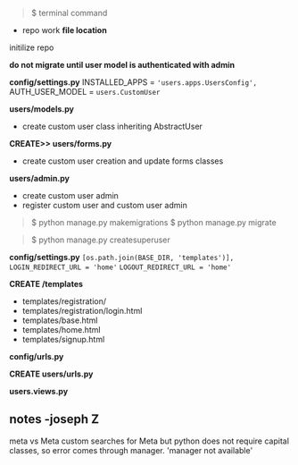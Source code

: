 > $ terminal command
- repo work
**file location**



initilize repo

**do not migrate until user model is authenticated with admin**

**config/settings.py**
INSTALLED_APPS = ```'users.apps.UsersConfig',```
AUTH_USER_MODEL = ```users.CustomUser```

**users/models.py**
- create custom user class inheriting AbstractUser

**CREATE>> users/forms.py**
- create custom user creation and update forms classes

**users/admin.py**
- create custom user admin 
- register custom user and custom user admin

> $ python manage.py makemigrations
> $ python manage.py migrate

> $ python manage.py createsuperuser

**config/settings.py**
```[os.path.join(BASE_DIR, 'templates')],```
```LOGIN_REDIRECT_URL = 'home'```
```LOGOUT_REDIRECT_URL = 'home'```

**CREATE /templates**
- templates/registration/
- templates/registration/login.html
- templates/base.html
- templates/home.html
- templates/signup.html

**config/urls.py**

**CREATE users/urls.py**

**users.views.py**


## notes -joseph Z
meta vs Meta
custom searches for Meta but python does not require capital classes, so error comes through manager. 'manager not available'